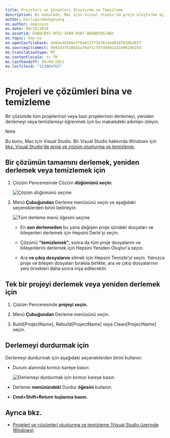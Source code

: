```yaml
---
title: Projeleri ve Çözümleri Oluşturma ve Temizleme
description: Bu makalede, Mac için Visual Studio'da proje oluşturma açık Mac için Visual Studio
author: heiligerdankgesang
ms.author: dominicn
ms.date: 09/19/2019
ms.assetid: E4B6CB42-9FE2-43B9-93B7-BD4BD50518B1
ms.topic: how-to
ms.openlocfilehash: de6be4b509eff8a013f7367614e0016f810b3657
ms.sourcegitcommit: 0841d3f610bd2af4af1cf07dd9d31d1e0629b193
ms.translationtype: MT
ms.contentlocale: tr-TR
ms.lasthandoff: 09/09/2021
ms.locfileid: "123964763"
---
```

# <a name="building-and-cleaning-projects-and-solutions"></a>Projeleri ve çözümleri bina ve temizleme

Bir çözümde tüm projelerinizi veya bazı projelerinizi derlemeyi, yeniden derlemeyi veya temizlemeyi öğrenmek için bu makaledeki adımları izleyin.

> [!NOTE]
> Bu konu, Mac için Visual Studio. Bir Visual Studio hakkında Windows için [bkz. Visual Studio'de proje ve çözüm oluşturma ve temizleme.](/visualstudio/ide/building-and-cleaning-projects-and-solutions-in-visual-studio)

## <a name="to-build-rebuild-or-clean-an-entire-solution"></a>Bir çözümün tamamını derlemek, yeniden derlemek veya temizlemek için

1. Çözüm Penceresinde Çözüm **düğümünü seçin:**

    ![Çözüm düğümünü seçme](media/compiling-and-building-image1.png)

2. Menü **Çubuğundan** Derleme menüsünü seçin ve aşağıdaki seçeneklerden birini belirleyin:

    ![Tüm derleme menü öğesini seçme](media/compiling-and-building-image2.png)

    * En **son derlemeden** bu yana değişen proje içindeki dosyaları ve bileşenleri derlemek için Hepsini Derle'yi seçin.

    * Çözümü **"temizlemek",** sonra da tüm proje dosyalarını ve bileşenlerini derlemek için Hepsini Yeniden Oluştur'a seçin.

    * Ara **ve çıkış dosyalarını** silmek için Hepsini Temizle'yi seçin. Yalnızca proje ve bileşen dosyaları bırakıla birlikte, ara ve çıkış dosyalarının yeni örnekleri daha sonra inşa edilecektir.

## <a name="to-build-or-rebuild-a-single-project"></a>Tek bir projeyi derlemek veya yeniden derlemek için

1. Çözüm Penceresinde **projeyi seçin.**

2. Menü **Çubuğundan** Derleme menüsünü seçin.

3. Build[ProjectName], Rebuild[ProjectName] veya Clean[ProjectName] seçin.

## <a name="to-stop-a-build"></a>Derlemeyi durdurmak için

Derlemeyi durdurmak için aşağıdaki seçeneklerden birini kullanın:

* Durum alanında kırmızı kareye basın:

    ![Derlemeyi durdurmak için kırmızı kareye basın](media/compiling-and-building-image3.png)

* Derleme **menüsündeki** Durdur **öğesini** kullanın.

* **Cmd+Shift+Return tuşlarına basın.**

## <a name="see-also"></a>Ayrıca bkz.

- [Projeleri ve çözümleri oluşturma ve temizleme (Visual Studio üzerinde Windows)](/visualstudio/ide/building-and-cleaning-projects-and-solutions-in-visual-studio)
